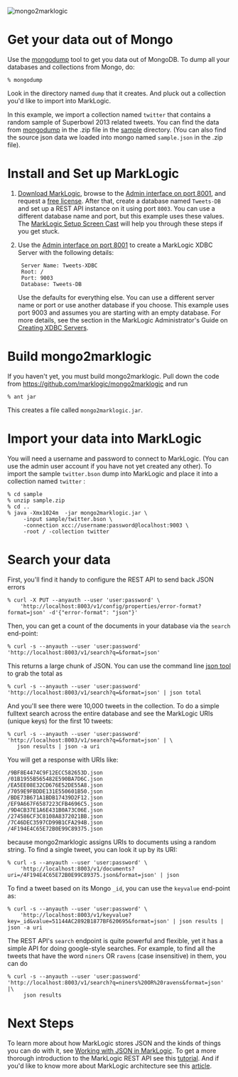 ![mongo2marklogic](http://developer.marklogic.com/media/mongo2marklogic.png)

# Get your data out of Mongo 

Use the [mongodump][] tool to get you data out of MongoDB.  To dump all your databases and collections 
from Mongo, do:

    % mongodump 
    
Look in the directory named `dump` that it creates.  And pluck out a collection you'd like to import
into MarkLogic.

In this example, we import a collection named `twitter` that contains a random sample of 
Superbowl 2013 related tweets.  You can find the data from [mongodump][] in the
.zip file in the [sample][] directory.  (You can also find the source json data we 
loaded into mongo named `sample.json` in the .zip file).

# Install and Set up MarkLogic

1. [Download MarkLogic][], browse to the [Admin interface on port 8001](http://localhost:8001), and 
   request a [free license][]. After that, create a database named `Tweets-DB` 
   and set up a REST API instance on it using port `8003`.
   You can use a different database name and port, but this example uses these values. The 
   [MarkLogic Setup Screen Cast][] will help you through these steps if you get stuck.
2. Use the [Admin interface on port 8001](http://localhost:8001) to create a MarkLogic XDBC Server with the 
   following details:

        Server Name: Tweets-XDBC
        Root: /
        Port: 9003
        Database: Tweets-DB 
    
    Use the defaults for everything else. You can use a different server name or port or use another database 
    if you choose. This example uses port 9003 and assumes you are starting with an empty database. 
    For more details, see the section in the MarkLogic Administrator's Guide on 
    [Creating XDBC Servers][MarkLogic XDBC Server].

# Build mongo2marklogic

If you haven't yet, you must build mongo2marklogic. Pull down the code from 
https://github.com/marklogic/mongo2marklogic and run

    % ant jar

This creates a file called `mongo2marklogic.jar`.   

# Import your data into MarkLogic

You will need a username and password to connect to MarkLogic. (You can use the admin user account if you 
have not yet created any other).  To import the sample `twitter.bson` dump into MarkLogic and place 
it into a collection named `twitter` :

    % cd sample
    % unzip sample.zip
    % cd ..
    % java -Xmx1024m  -jar mongo2marklogic.jar \
         -input sample/twitter.bson \
         -connection xcc://username:password@localhost:9003 \
         -root / -collection twitter
    
# Search your data

First, you'll find it handy to configure the REST API to send back JSON errors 

    % curl -X PUT --anyauth --user 'user:password' \
        'http://localhost:8003/v1/config/properties/error-format?format=json' -d'{"error-format": "json"}'

Then, you can get a count of the documents in your database via the `search` end-point: 

    % curl -s --anyauth --user 'user:password' 'http://localhost:8003/v1/search?q=&format=json'

This returns a large chunk of JSON. You can use the command line [json tool][] to grab the total as

    % curl -s --anyauth --user 'user:password' 'http://localhost:8003/v1/search?q=&format=json' | json total

And you'll see there were 10,000 tweets in the collection. To do a simple fulltext search across 
the entire database and see the MarkLogic URIs (unique keys) for the first 10 tweets:

    % curl -s --anyauth --user 'user:password' 'http://localhost:8003/v1/search?q=&format=json' | \
       json results | json -a uri

You will get a response with URIs like:

    /9BF8E4474C9F12ECC582653D.json
    /01B1955B565482E590BA7D6C.json
    /EA5EE08E32CD676E52DE55A8.json
    /7059E9FBDDE131E550601B50.json
    /BDE73B671A1BDB17439D2F12.json
    /EF9A667F6587223CFB4696C5.json
    /9D4CB37E1A6E431B0A73C06E.json
    /274586CF3C8108A8372021BB.json
    /7C46DEC3597CD99B1CFA294B.json
    /4F194E4C65E72B0E99C89375.json

because mongo2marklogic assigns URIs to documents using a random string. 
To find a single tweet, you can look it up by its URI:

    % curl -s --anyauth --user 'user:password' \
        'http://localhost:8003/v1/documents?uri=/4F194E4C65E72B0E99C89375.json&format=json' | json

To find a tweet based on its Mongo `_id`, you can use the `keyvalue` end-point as:

    % curl -s --anyauth --user 'user:password' \
        'http://localhost:8003/v1/keyvalue?key=_id&value=51144AC2892B1877BF620695&format=json' | json results | json -a uri

The REST API's `search` endpoint is quite powerful and flexible, yet it has a simple API for doing 
google-style searches.  For example, to find all the tweets that have the word 
`niners` OR `ravens` (case insensitive) in them, you can do

    % curl -s --anyauth --user 'user:password' 'http://localhost:8003/v1/search?q=niners%20OR%20ravens&format=json' |\
         json results

# Next Steps

To learn more about how MarkLogic stores JSON and the kinds of things you can do with it, 
see [Working with JSON in MarkLogic][]. To get a more thorough introduction to the MarkLogic REST API
see this [tutorial][learn about the MarkLogic REST API].  And if you'd like to know more about MarkLogic architecture
see this [article][arch-101].

[MarkLogic]: http://developer.marklogic.com    
[LICENSE.txt]: https://github.com/marklogic/mongo2marklogic/blog/master/LICENSE.txt
[Enterprise NoSQL]: http://developer.marklogic.com/products/marklogic-server/enterprise-nosql
[Download MarkLogic]: http://developer.marklogic.com/products
[Architectural Summary]: http://developer.marklogic.com/learn/arch/diagram-101
[free license]: http://developer.marklogic.com/free-developer
[MarkLogic XDBC Server]: http://docs.marklogic.com/guide/admin/xdbc#id_21458
[mongodump]: http://docs.mongodb.org/manual/reference/mongodump/
[MarkLogic Setup Screen Cast]: http://www.youtube.com/watch?feature=player_embedded&v=n4Oem-DsQaU
[XCC Sessions]: http://docs.marklogic.com/guide/xcc/concepts#id_15580
[learn about the MarkLogic REST API]: http://developer.marklogic.com/learn/rest
[Working with JSON in MarkLogic]: http://docs.marklogic.com/guide/app-dev/json
[sample]: https://github.com/marklogic/mongo2marklogic/tree/master/sample
[json tool]: https://github.com/trentm/json
[arch-101]: http://developer.marklogic.com/learn/arch/diagram-101
